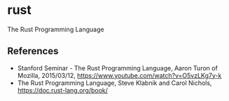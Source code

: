 # rust
The Rust Programming Language

## References

- Stanford Seminar - The Rust Programming Language, Aaron Turon of Mozilla, 2015/03/12, https://www.youtube.com/watch?v=O5vzLKg7y-k
- The Rust Programming Language, Steve Klabnik and Carol Nichols, https://doc.rust-lang.org/book/